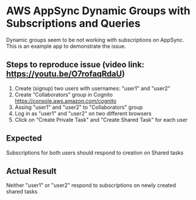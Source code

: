# AWS AppSync Dynamic Groups with Subscriptions and Queries
Dynamic groups seem to be not working with subscriptions on AppSync. This is an example app to demonstrate the issue.

## Steps to reproduce issue (video link: https://youtu.be/O7rofaqRdaU)
1. Create (signup) two users with usernames: "user1" and "user2"
2. Create "Collaborators" group in Cognito https://console.aws.amazon.com/cognito
3. Assing "user1" and "user2" to "Collaborators" group
4. Log in as "user1" and "user2" on two different browsers
5. Click on "Create Private Task" and "Create Shared Task" for each user

## Expected
Subscriptions for both users should respond to creation on Shared tasks

## Actual Result
Neither "user1" or "user2" respond to subscriptions on newly created shared tasks
